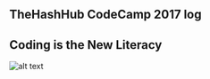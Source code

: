 ## TheHashHub CodeCamp 2017 log

## Coding is the New Literacy

![alt text](https://scontent-frx5-1.xx.fbcdn.net/v/t1.0-9/18622503_1464769983566695_1216398612733987996_n.jpg?oh=c225766f6044fd33a507686364e4643f&oe=59D0A2C8)
